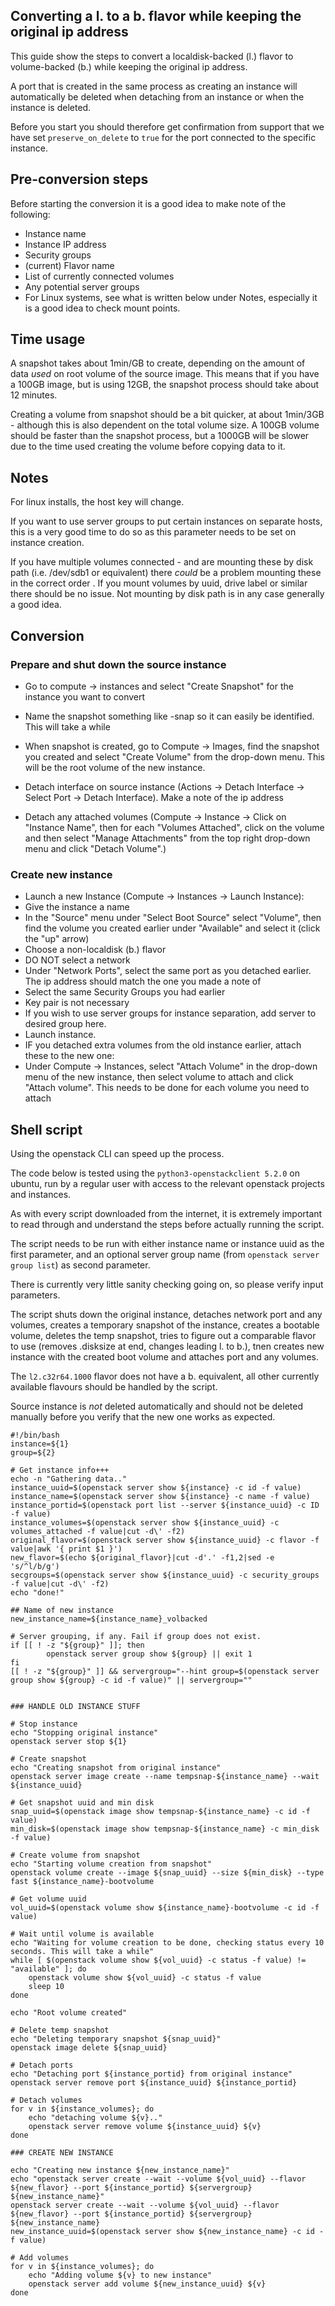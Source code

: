 ## Converting a l. to a b. flavor while keeping the original ip address

This guide show the steps to convert a localdisk-backed (l.) flavor to volume-backed (b.) while keeping the original ip address.

A port that is created in the same process as creating an instance will automatically be deleted when detaching from an instance or when the instance is deleted. 

Before you start you should therefore get confirmation from support that we have set `preserve_on_delete` to `true` for the port connected to the specific instance.

## Pre-conversion steps

Before starting the conversion it is a good idea to make note of the following:

* Instance name
* Instance IP address
* Security groups
* (current) Flavor name
* List of currently connected volumes
* Any potential server groups
* For Linux systems, see what is written below under Notes, especially it is a good idea to check mount points.

## Time usage

A snapshot takes about 1min/GB to create, depending on the amount of data _used_ on root volume of the source image. This means that if you have a 100GB image, but is using 12GB, the snapshot process should take about 12 minutes.

Creating a volume from snapshot should be a bit quicker, at about 1min/3GB - although this is also dependent on the total volume size. A 100GB volume should be faster than the snapshot process, but a 1000GB will be slower due to the time used creating the volume before copying data to it.

## Notes

For linux installs, the host key will change.

If you want to use server groups to put certain instances on separate hosts, this is a very good time to do so as this parameter needs to be set on instance creation.

If you have multiple volumes connected - and are mounting these by disk path (i.e. /dev/sdb1 or equivalent) there _could_ be a problem mounting these in the correct order . If you mount volumes by uuid, drive label or similar there should be no issue. Not mounting by disk path is in any case generally a good idea.

## Conversion

### Prepare and shut down the source instance

* Go to compute -> instances and select "Create Snapshot" for the instance you want to convert
* Name the snapshot something like <instancename>-snap so it can easily be identified. This will take a while
* When snapshot is created, go to Compute -> Images, find the snapshot you created and select "Create Volume" from the drop-down menu. This will be the root volume of the new instance.

* Detach interface on source instance (Actions -> Detach Interface -> Select Port -> Detach Interface). Make a note of the ip address
* Detach any attached volumes (Compute -> Instance -> Click on "Instance Name", then for each "Volumes Attached", click on the volume and then select "Manage Attachments" from the top right drop-down menu and click "Detach Volume".)

### Create new instance

* Launch a new Instance (Compute -> Instances -> Launch Instance):
 * Give the instance a name
 * In the "Source" menu under "Select Boot Source" select "Volume", then find the volume you created earlier under "Available" and select it (click the "up" arrow)
 * Choose a non-localdisk (b.) flavor
 * DO NOT select a network
 * Under "Network Ports", select the same port as you detached earlier. The ip address should match the one you made a note of
 * Select the same Security Groups you had earlier
 * Key pair is not necessary
 * If you wish to use server groups for instance separation, add server to desired group here.
* Launch instance.
* IF you detached extra volumes from the old instance earlier, attach these to the new one:
 * Under Compute -> Instances, select "Attach Volume" in the drop-down menu of the new instance, then select volume to attach and click "Attach volume". This needs to be done for each volume you need to attach


## Shell script

Using the openstack CLI can speed up the process.

The code below is tested using the `python3-openstackclient 5.2.0` on ubuntu, run by a regular user with access to the relevant openstack projects and instances.

As with every script downloaded from the internet, it is extremely important to read through and understand the steps before actually running the script.

The script needs to be run with either instance name or instance uuid as the first parameter, and an optional server group name (from `openstack server group list`) as second parameter.

There is currently very little sanity checking going on, so please verify input parameters.

The script shuts down the original instance, detaches network port and any volumes, creates a temporary snapshot of the instance, creates a bootable volume, deletes the temp snapshot, tries to figure out a comparable flavor to use (removes .disksize at end, changes leading l. to b.), tnen creates new instance with the created boot volume and attaches port and any volumes.

The `l2.c32r64.1000` flavor does not have a b. equivalent, all other currently available flavours should be handled by the script.

Source instance is *not* deleted automatically and should not be deleted manually before you verify that the new one works as expected.

```code
#!/bin/bash
instance=${1}
group=${2}

# Get instance info+++
echo -n "Gathering data.."
instance_uuid=$(openstack server show ${instance} -c id -f value)
instance_name=$(openstack server show ${instance} -c name -f value)
instance_portid=$(openstack port list --server ${instance_uuid} -c ID -f value)
instance_volumes=$(openstack server show ${instance_uuid} -c volumes_attached -f value|cut -d\' -f2)
original_flavor=$(openstack server show ${instance_uuid} -c flavor -f value|awk '{ print $1 }')
new_flavor=$(echo ${original_flavor}|cut -d'.' -f1,2|sed -e 's/^l/b/g')
secgroups=$(openstack server show ${instance_uuid} -c security_groups -f value|cut -d\' -f2)
echo "done!"

## Name of new instance
new_instance_name=${instance_name}_volbacked

# Server grouping, if any. Fail if group does not exist.
if [[ ! -z "${group}" ]]; then
        openstack server group show ${group} || exit 1
fi
[[ ! -z "${group}" ]] && servergroup="--hint group=$(openstack server group show ${group} -c id -f value)" || servergroup=""


### HANDLE OLD INSTANCE STUFF

# Stop instance
echo "Stopping original instance"
openstack server stop ${1}

# Create snapshot
echo "Creating snapshot from original instance"
openstack server image create --name tempsnap-${instance_name} --wait ${instance_uuid}

# Get snapshot uuid and min disk
snap_uuid=$(openstack image show tempsnap-${instance_name} -c id -f value)
min_disk=$(openstack image show tempsnap-${instance_name} -c min_disk -f value)

# Create volume from snapshot
echo "Starting volume creation from snapshot"
openstack volume create --image ${snap_uuid} --size ${min_disk} --type fast ${instance_name}-bootvolume

# Get volume uuid
vol_uuid=$(openstack volume show ${instance_name}-bootvolume -c id -f value)

# Wait until volume is available
echo "Waiting for volume creation to be done, checking status every 10 seconds. This will take a while"
while [ $(openstack volume show ${vol_uuid} -c status -f value) != "available" ]; do
	openstack volume show ${vol_uuid} -c status -f value
	sleep 10
done

echo "Root volume created"

# Delete temp snapshot
echo "Deleting temporary snapshot ${snap_uuid}"
openstack image delete ${snap_uuid}

# Detach ports
echo "Detaching port ${instance_portid} from original instance"
openstack server remove port ${instance_uuid} ${instance_portid}

# Detach volumes
for v in ${instance_volumes}; do
	echo "detaching volume ${v}.."
	openstack server remove volume ${instance_uuid} ${v}
done

### CREATE NEW INSTANCE

echo "Creating new instance ${new_instance_name}"
echo "openstack server create --wait --volume ${vol_uuid} --flavor ${new_flavor} --port ${instance_portid} ${servergroup} ${new_instance_name}"
openstack server create --wait --volume ${vol_uuid} --flavor ${new_flavor} --port ${instance_portid} ${servergroup} ${new_instance_name}
new_instance_uuid=$(openstack server show ${new_instance_name} -c id -f value)

# Add volumes
for v in ${instance_volumes}; do
	echo "Adding volume ${v} to new instance"
	openstack server add volume ${new_instance_uuid} ${v}
done
```
